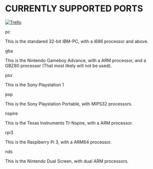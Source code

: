 # CURRENTLY SUPPORTED PORTS

[![Trello](https://trello.com/favicon.ico)](https://trello.com/b/tjOwxujy/ts-os-port-status)

pc

This is the standared 32-bit IBM-PC, with a i686 processor and above.

gba

This is the Nintendo Gameboy Advance, with a ARM processor, and a GBZ80 processor (That most likely will not be used).

psx

This is the Sony Playstation 1

psp

This is the Sony Playstation Portable, with MIPS32 processors.

nspire

This is the Texas Instruments TI-Nspire, with a ARM processor.

rpi3

This is the Raspiberry Pi 3, with a ARM64 processor.

nds

This is the Nintendo Dual Screen, with dual ARM processors.
